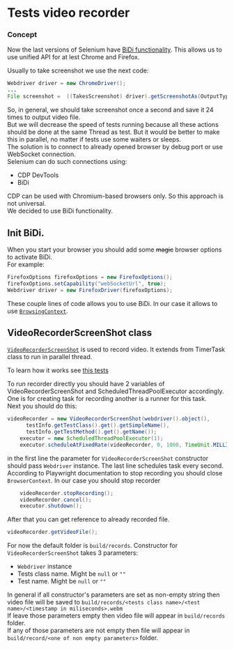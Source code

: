 # Tests video recorder

### Concept
Now the last versions of Selenium have [BiDi functionality](https://www.selenium.dev/documentation/webdriver/bidi/w3c/).
This allows us to use unified API for at lest Chrome and Firefox.  

Usually to take screenshot we use the next code:
```java
Webdriver driver = new ChromeDriver();
...
File screenshot =  ((TakesScreenshot) driver).getScreenshotAs(OutputType.FILE);
```
So, in general, we should take screenshot once a second and save it 24 times to output video file.  
But we will decrease the speed of tests running because all these actions should be done at the same Thread as test.
But it would be better to make this in parallel, no matter if tests use some waiters or sleeps.  
The solution is to connect to already opened browser by debug port or use WebSocket connection.  
Selenium can do such connections using:
* CDP DevTools
* BiDi  

CDP can be used with Chromium-based browsers only. So this approach is not universal.  
We decided to use BiDi functionality.  

## Init BiDi.  
When you start your browser you should add some ~~magic~~ browser options to activate BiDi.    
For example:
```java
FirefoxOptions firefoxOptions = new FirefoxOptions();
firefoxOptions.setCapability("webSocketUrl", true);
Webdriver driver = new FirefoxDriver(firefoxOptions);
```
These couple lines of code allows you to use BiDi. In our case it allows to use [`BrowsingContext`](https://www.selenium.dev/documentation/webdriver/bidi/w3c/browsing_context/).  

## VideoRecorderScreenShot class
[`VideoRecorderScreenShot`](src/main/java/com/selenide/videorecorder/VideoRecorderScreenShotTests.java) is used to record video. It extends from TimerTask class to run in parallel thread.  

To learn how it works see [this tests](src/test/java/integration/VideoRecorderScreenShotTests.java)  

To run recorder directly you should have 2 variables of VideoRecorderScreenShot and ScheduledThreadPoolExecutor accordingly. One is for creating task for recording another is a runner for this task.  
Next you should do this:  
```java
videoRecorder = new VideoRecorderScreenShot(webdriver().object(),
      testInfo.getTestClass().get().getSimpleName(),
      testInfo.getTestMethod().get().getName());
    executor = new ScheduledThreadPoolExecutor(1);
    executor.scheduleAtFixedRate(videoRecorder, 0, 1000, TimeUnit.MILLISECONDS);
```
in the first line the parameter for `VideoRecorderScreenShot` constructor should pass `Webdriver` instance. The last line schedules task every second.
According to Playwright documentation to stop recording you should close `BrowserContext`. In our case you should stop recorder
```java
    videoRecorder.stopRecording();
    videoRecorder.cancel();
    executor.shutdown();
```
After that you can get reference to already recorded file.
```java
videoRecorder.getVideoFile();
```
For now the default folder is `build/records`.
Constructor for `VideoRecorderScreenShot` takes 3 parameters: 
* `Webdriver` instance
* Tests class name. Might be `null` or `""`
* Test name. Might be `null` or `""`

In general if all constructor's parameters are set as non-empty string then video file will be saved to `build/records/<tests class name>/<test name>/<timestamp in miliseconds>.webm`  
If leave those parameters empty then video file will appear in `build/records` folder.  
If any of those parameters are not empty then file will appear in `build/record/<one of non empty parameters>` folder.  



